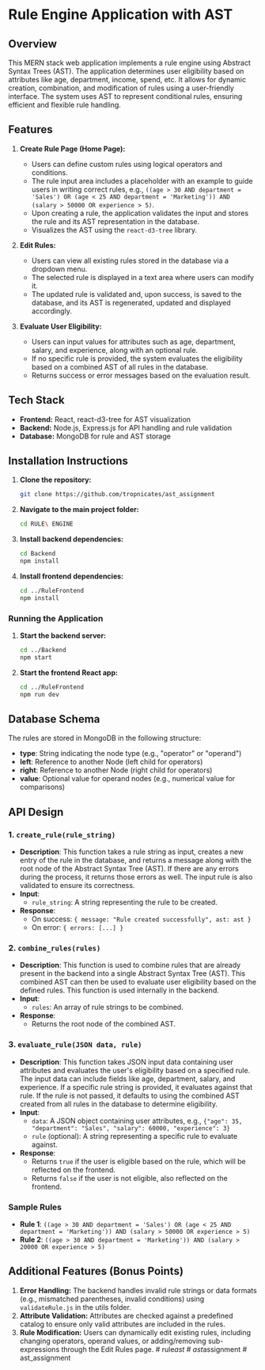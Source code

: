 # Rule Engine Application with AST

## Overview
This MERN stack web application implements a rule engine using Abstract Syntax Trees (AST). The application determines user eligibility based on attributes like age, department, income, spend, etc. It allows for dynamic creation, combination, and modification of rules using a user-friendly interface. The system uses AST to represent conditional rules, ensuring efficient and flexible rule handling.

## Features
1. **Create Rule Page (Home Page):**
   - Users can define custom rules using logical operators and conditions.
   - The rule input area includes a placeholder with an example to guide users in writing correct rules, e.g., 
     `((age > 30 AND department = 'Sales') OR (age < 25 AND department = 'Marketing')) AND (salary > 50000 OR experience > 5)`.
   - Upon creating a rule, the application validates the input and stores the rule and its AST representation in the database.
   - Visualizes the AST using the `react-d3-tree` library.

2. **Edit Rules:**
   - Users can view all existing rules stored in the database via a dropdown menu.
   - The selected rule is displayed in a text area where users can modify it.
   - The updated rule is validated and, upon success, is saved to the database, and its AST is regenerated, updated and displayed  accordingly.

3. **Evaluate User Eligibility:**
   - Users can input values for attributes such as age, department, salary, and experience, along with an optional rule.
   - If no specific rule is provided, the system evaluates the eligibility based on a combined AST of all rules in the database.
   - Returns success or error messages based on the evaluation result.

## Tech Stack
- **Frontend:** React, react-d3-tree for AST visualization
- **Backend:** Node.js, Express.js for API handling and rule validation
- **Database:** MongoDB for rule and AST storage

## Installation Instructions
1. **Clone the repository:**
   ```bash
   git clone https://github.com/tropnicates/ast_assignment
   ```
2. **Navigate to the main project folder:**
   ```bash
   cd RULE\ ENGINE
   ```
3. **Install backend dependencies:**
   ```bash
   cd Backend
   npm install
   ```
4. **Install frontend dependencies:**
   ```bash
   cd ../RuleFrontend
   npm install
   ```

### Running the Application
1. **Start the backend server:**
   ```bash
   cd ../Backend
   npm start
   ```
2. **Start the frontend React app:**
   ```bash
   cd ../RuleFrontend
   npm run dev
   ```

## Database Schema
The rules are stored in MongoDB in the following structure:
- **type**: String indicating the node type (e.g., "operator" or "operand")
- **left**: Reference to another Node (left child for operators)
- **right**: Reference to another Node (right child for operators)
- **value**: Optional value for operand nodes (e.g., numerical value for comparisons)

## API Design

### 1. `create_rule(rule_string)`
- **Description**: This function takes a rule string as input, creates a new entry of the rule in the database, and returns a message along with the root node of the Abstract Syntax Tree (AST). If there are any errors during the process, it returns those errors as well. The input rule is also validated to ensure its correctness.
- **Input**: 
  - `rule_string`: A string representing the rule to be created.
- **Response**: 
  - On success: `{ message: "Rule created successfully", ast: ast }`
  - On error: `{ errors: [...] }`

### 2. `combine_rules(rules)`
- **Description**: This function is used to combine rules that are already present in the backend into a single Abstract Syntax Tree (AST). This combined AST can then be used to evaluate user eligibility based on the defined rules. This function is used internally in the backend.
- **Input**: 
  - `rules`: An array of rule strings to be combined.
- **Response**: 
  - Returns the root node of the combined AST.

### 3. `evaluate_rule(JSON data, rule)`
- **Description**: This function takes JSON input data containing user attributes and evaluates the user's eligibility based on a specified rule. The input data can include fields like age, department, salary, and experience. If a specific rule string is provided, it evaluates against that rule. If the rule is not passed, it defaults to using the combined AST created from all rules in the database to determine eligibility.
- **Input**:
  - `data`: A JSON object containing user attributes, e.g., `{"age": 35, "department": "Sales", "salary": 60000, "experience": 3}`
  - `rule` (optional): A string representing a specific rule to evaluate against.
- **Response**: 
  - Returns `true` if the user is eligible based on the rule, which will be reflected on the frontend. 
  - Returns `false` if the user is not eligible, also reflected on the frontend.

### Sample Rules
- **Rule 1**: `((age > 30 AND department = 'Sales') OR (age < 25 AND department = 'Marketing')) AND (salary > 50000 OR experience > 5)`
- **Rule 2**: `((age > 30 AND department = 'Marketing')) AND (salary > 20000 OR experience > 5)`

## Additional Features (Bonus Points)
1. **Error Handling:** The backend handles invalid rule strings or data formats (e.g., mismatched parentheses, invalid conditions) using `validateRule.js` in the utils folder.
2. **Attribute Validation:** Attributes are checked against a predefined catalog to ensure only valid attributes are included in the rules.
3. **Rule Modification:** Users can dynamically edit existing rules, including changing operators, operand values, or adding/removing sub-expressions through the Edit Rules page.
#   r u l e _ a s t 
 
 #   a s t _ a s s i g n m e n t 
 
 #   a s t _ a s s i g n m e n t 
 
 